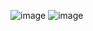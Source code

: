 ![image](https://github.com/user-attachments/assets/8c2f35c1-0d91-4c9f-8c94-fd1616e54ba4)
![image](https://github.com/user-attachments/assets/c36a0e77-6846-4bb7-9aa3-8a3a16ee17ae)
